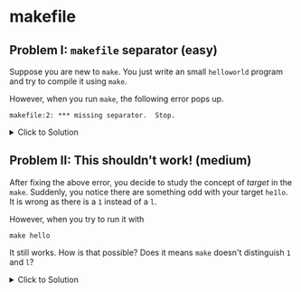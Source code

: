 # makefile

## Problem I: `makefile` separator (easy)

Suppose you are new to `make`. You just write an small
`helloworld` program and try to compile it using `make`.

However, when you run `make`, the following error pops up.

```
makefile:2: *** missing separator.  Stop.
```

<details>
<summary>Click to Solution</summary>

1. Googling the error message gives you [this](https://www.google.com.hk/search?q=makefile+missing+separator)
2. Click into one [entry](https://stackoverflow.com/questions/16931770/makefile4-missing-separator-stop)
3. Read it and you know it is due to tab/space
4. Fix it by type `tab` instead of `space` in the makefile

> Some editor may automatically expand `tab` to `space` this can be found by 
> Google `tab space expand <your editor name>`
</details>

## Problem II: This shouldn't work! (medium)

After fixing the above error, you decide to study the concept of *target*
in the `make`. Suddenly, you notice there are something odd with your target
`he1lo`. It is wrong as there is a `1` instead of a `l`.

However, when you try to run it with

```
make hello
```

It still works. How is that possible? Does it means `make` doesn't distinguish
`1` and `l`?

<details>
<summary>Click to Solution</summary>

1. As there are no information available, you decide to Google ["make debug"](https://www.google.com.hk/search?q=make+debug)
2. Clicking into one entry, you learn that `make -d` will gives you more information
3. After trying executing `make hello -d`, `make` prints out a bunch of information
4. Inside [`make_debug_info`](./makefile_debug_info), you notice there is a thing called `implicit rules`
5. Gooling "implicit rules make", gives you a list of [them](https://www.gnu.org/software/make/manual/html_node/Catalogue-of-Rules.html#Catalogue-of-Rules)
6. You learn that these rules can be disabled through `make -r`, after executing that, `make` gives the expected error

```
$ make -r hello
make: *** No rule to make target 'hello'.  Stop.
```
</details>
